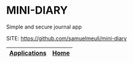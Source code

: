 # MINI-DIARY
 
 Simple and secure journal app
 
 SITE: https://github.com/samuelmeuli/mini-diary

 | [Applications](https://portable-linux-apps.github.io/apps.html) | [Home](https://portable-linux-apps.github.io)
 | --- | --- |
